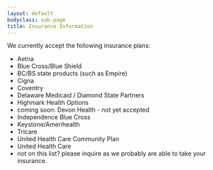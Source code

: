 ```yaml
---
layout: default
bodyclass: sub-page
title: Insurance Information
---
```


We currently accept the following insurance plans:

* Aetna
* Blue Cross/Blue Shield
* BC/BS state products (such as Empire)
* Cigna
* Coventry
* Delaware Medicaid / Diamond State Partners
* Highmark Health Options 
* coming soon: Devon Health - not yet accepted
* Independence Blue Cross
* Keystone/Amerihealth
* Tricare
* United Health Care Community Plan
* United Health Care
* not on this list? please inquire as we probably are able to take your insurance.